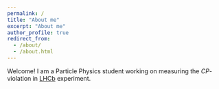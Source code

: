 ```yaml
---
permalink: /
title: "About me"
excerpt: "About me"
author_profile: true
redirect_from: 
  - /about/
  - /about.html
---
```


Welcome! I am a Particle Physics student working on measuring the $CP$-violation in [LHCb](https://lhcb.web.cern.ch/) experiment.